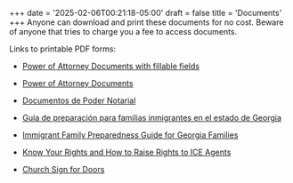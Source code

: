 +++
date = '2025-02-06T00:21:18-05:00'
draft = false
title = 'Documents'
+++
Anyone can download and print these documents for no cost.  Beware of anyone that tries to charge you a fee to access documents.

<!--more-->

Links to printable PDF forms:

* <a href="/downloads/2.12.25-QR-Fillable-POAandTempGuard.pdf" target="_blank">Power of Attorney Documents with fillable fields</a>

* <a href="/downloads/2.12.25-QR-POA-and-Temp-Guard.pdf" target="_blank">Power of Attorney Documents</a>

* <a href="/downloads/2.14.25-QR-POAandTempGuardtranslation.pdf" target="_blank">Documentos de Poder Notarial</a>

* <a href="/downloads/2.12.25-QR-Guia-de-Preparacion-para-Familias-scan-for-forms-2-2025.pdf" target="_blank">Guía de preparación para familias inmigrantes en el estado de Georgia</a>

* <a href="/downloads/2.12.25-QR-Immigrant-Family-Preparedness-Guide-w-scan-for-forms-2-2025.pdf" target="_blank">Immigrant Family Preparedness Guide for Georgia Families</a>

* <a href="/downloads/2.12.25-QR-No.Abra.La.Puerta.pdf" target="_blank">Know Your Rights and How to Raise Rights to ICE Agents</a>

* <a href="/downloads/ChurchSignForDoors.pdf" target="_blank">Church Sign for Doors</a>
